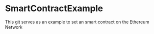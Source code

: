 # SmartContractExample

This git serves as an example to set an smart contract on the Ethereum Network
